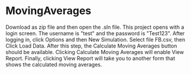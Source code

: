 # MovingAverages

Download as zip file and then open the .sln file.
This project opens with a login screen. The username is "test" and the password is "Test123".
After logging in, click Options and then New Simulation. 
Select file FB.csv, then Click Load Data.
After this step, the Calculate Moving Averages button should be available.
Clicking Calculate Moving Averages will enable View Report.
Finally, clicking View Report will take you to another form that shows the calculated moving averages.
